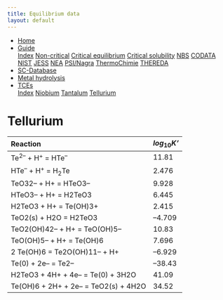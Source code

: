```yaml
---
title: Equilibrium data
layout: default
---
```

<ul>
  <li><a href="/">Home</a></li>
  <li class="dropdown">
    <a href="javascript:void(0)" class="dropbtn">Guide</a>
    <div class="dropdown-content">
      <a href="/guide/index.html">Index</a>
      <a href="/guide/noncritical.html">Non-critical</a>
      <a href="/guide/critical-equilibrium.html">Critical equilibrium</a>
      <a href="/guide/critical-solubility.html">Critical solubility</a>
      <a href="/guide/NBS.html">NBS</a>
      <a href="/guide/CODATA.html">CODATA</a>
      <a href="/guide/NIST.html">NIST</a>
      <a href="/guide/JESS.html">JESS</a>
      <a href="/guide/NEA.html">NEA</a>
      <a href="/guide/PSI.html">PSI/Nagra</a>
      <a href="/guide/thermochimie.html">ThermoChimie</a>
      <a href="/guide/THEREDA.html">THEREDA</a>
    </div>
  </li>
  <li><a href="/sc-database.html">SC-Database</a></li>
  <li><a href="/cost-nectar.html">Metal hydrolysis</a></li>
  <li class="dropdown">
    <a href="javascript:void(0)" class="dropbtn" class="active">TCEs</a>
    <div class="dropdown-content">
      <a href="index.html">Index</a>
      <a href="niobium.html">Niobium</a>
      <a href="tantalum.html">Tantalum</a>
      <a class="active" href="tellurium.html">Tellurium</a>
    </div>
  </li>
</ul>

# Tellurium

| Reaction |	<i>log</i><sub>10</sub><i>K’</i> |
| :--- | :--- |
| Te<sup>2–</sup> + H<sup>+</sup> = HTe<sup>–</sup> |	11.81 |
| HTe<sup>–</sup> + H<sup>+</sup> = H<sub>2</sub>Te |	2.476 |
| TeO32– + H+ = HTeO3– |	9.928 |
| HTeO3– + H+ = H2TeO3 |	6.445 |
| H2TeO3 + H+ = Te(OH)3+ |	2.415 |
| TeO2(s) + H2O = H2TeO3 |	–4.709 |
| TeO2(OH)42– + H+ = TeO(OH)5– |	10.83 |
| TeO(OH)5– + H+ = Te(OH)6 |	7.696 |
| 2 Te(OH)6 = Te2O(OH)11– + H+ |	–6.929 |
| Te(0) + 2e– = Te2– |	–38.43 |
| H2TeO3 + 4H+ + 4e– = Te(0) + 3H2O |	41.09 |
| Te(OH)6 + 2H+ + 2e– = TeO2(s) + 4H2O |	34.52 |
